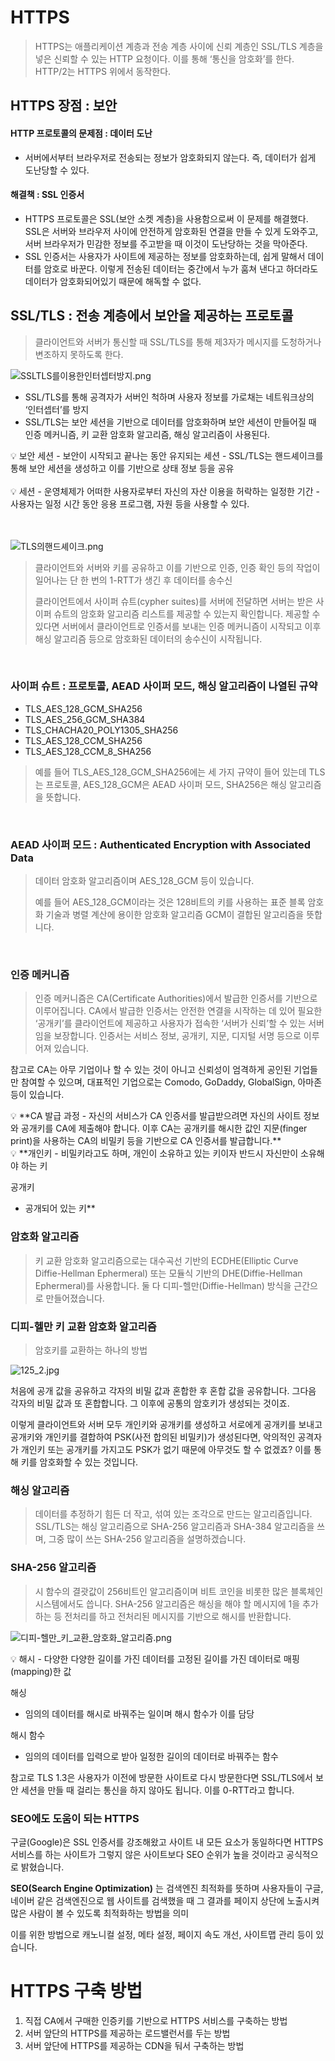 # HTTPS

> HTTPS는 애플리케이션 계층과 전송 계층 사이에 신뢰 계층인 SSL/TLS 계층을 넣은 신뢰할 수 있는 HTTP 요청이다. 이를 통해 ‘통신을 암호화’를 한다.
> HTTP/2는 HTTPS 위에서 동작한다.

## HTTPS 장점 : 보안

#### HTTP 프로토콜의 문제점 : 데이터 도난

- 서버에서부터 브라우저로 전송되는 정보가 암호화되지 않는다. 즉, 데이터가 쉽게 도난당할 수 있다.

#### 해결책 : SSL 인증서

- HTTPS 프로토콜은 SSL(보안 소켓 계층)을 사용함으로써 이 문제를 해결했다. SSL은 서버와 브라우저 사이에 안전하게 암호화된 연결을 만들 수 있게 도와주고, 서버 브라우저가 민감한 정보를 주고받을 때 이것이 도난당하는 것을 막아준다.
- SSL 인증서는 사용자가 사이트에 제공하는 정보를 암호화하는데, 쉽게 말해서 데이터를 암호로 바꾼다. 이렇게 전송된 데이터는 중간에서 누가 훔쳐 낸다고 하더라도 데이터가 암호화되어있기 때문에 해독할 수 없다.

## SSL/TLS : 전송 계층에서 보안을 제공하는 프로토콜

> 클라이언트와 서버가 통신할 때 SSL/TLS를 통해 제3자가 메시지를 도청하거나 변조하지 못하도록 한다.

![SSLTLS를이용한인터셉터방지.png](./image/SSLTLS를이용한인터셉터방지.png)

- SSL/TLS를 통해 공격자가 서버인 척하며 사용자 정보를 가로채는 네트워크상의 ‘인터셉터’를 방지
- SSL/TLS는 보안 세션을 기반으로 데이터를 암호화하며 보안 세션이 만들어질 때 인증 메커니즘, 키 교환 암호화 알고리즘, 해싱 알고리즘이 사용된다.

<aside>
💡 보안 세션
- 보안이 시작되고 끝나는 동안 유지되는 세션
- SSL/TLS는 핸드셰이크를 통해 보안 세션을 생성하고 이를 기반으로 상태 정보 등을 공유

</aside>
<br/>
<aside>
💡 세션
- 운영체제가 어떠한 사용자로부터 자신의 자산 이용을 허락하는 일정한 기간
- 사용자는 일정 시간 동안 응용 프로그램, 자원 등을 사용할 수 있다.

</aside>
<br/>
<br/>

![TLS의핸드셰이크.png](./image/TLS의핸드셰이크.png)

> 클라이언트와 서버와 키를 공유하고 이를 기반으로 인증, 인증 확인 등의 작업이 일어나는 단 한 번의 1-RTT가 생긴 후 데이터를 송수신
>
> 클라이언트에서 사이퍼 슈트(cypher suites)를 서버에 전달하면 서버는 받은 사이퍼 슈트의 암호화 알고리즘 리스트를 제공할 수 있는지 확인합니다. 제공할 수 있다면 서버에서 클라이언트로 인증서를 보내는 인증 메커니즘이 시작되고 이후 해싱 알고리즘 등으로 암호화된 데이터의 송수신이 시작됩니다.

<br/>

### 사이퍼 슈트 : 프로토콜, AEAD 사이퍼 모드, 해싱 알고리즘이 나열된 규약

- TLS_AES_128_GCM_SHA256
- TLS_AES_256_GCM_SHA384
- TLS_CHACHA20_POLY1305_SHA256
- TLS_AES_128_CCM_SHA256
- TLS_AES_128_CCM_8_SHA256

> 예를 들어 TLS_AES_128_GCM_SHA256에는 세 가지 규약이 들어 있는데 TLS는 프로토콜, AES_128_GCM은 AEAD 사이퍼 모드, SHA256은 해싱 알고리즘을 뜻합니다.

 <br/>

### AEAD 사이퍼 모드 : Authenticated Encryption with Associated Data

> 데이터 암호화 알고리즘이며 AES_128_GCM 등이 있습니다.
>
> 예를 들어 AES_128_GCM이라는 것은 128비트의 키를 사용하는 표준 블록 암호화 기술과 병렬 계산에 용이한 암호화 알고리즘 GCM이 결합된 알고리즘을 뜻합니다.

<br/>

### 인증 메커니즘

> 인증 메커니즘은 CA(Certificate Authorities)에서 발급한 인증서를 기반으로 이루어집니다. CA에서 발급한 인증서는 안전한 연결을 시작하는 데 있어 필요한 ‘공개키’를 클라이언트에 제공하고 사용자가 접속한 ‘서버가 신뢰’할 수 있는 서버임을 보장합니다. 인증서는 서비스 정보, 공개키, 지문, 디지털 서명 등으로 이루어져 있습니다.

참고로 CA는 아무 기업이나 할 수 있는 것이 아니고 신뢰성이 엄격하게 공인된 기업들만 참여할 수 있으며, 대표적인 기업으로는 Comodo, GoDaddy, GlobalSign, 아마존 등이 있습니다.

>

<aside>
💡 **CA 발급 과정
- 자신의 서비스가 CA 인증서를 발급받으려면 자신의 사이트 정보와 공개키를 CA에 제출해야 합니다. 이후 CA는 공개키를 해시한 값인 지문(finger print)을 사용하는 CA의 비밀키 등을 기반으로 CA 인증서를 발급합니다.**

</aside>

<aside>
💡 **개인키
- 비밀키라고도 하며, 개인이 소유하고 있는 키이자 반드시 자신만이 소유해야 하는 키

공개키

- 공개되어 있는 키\*\*

</aside>

### 암호화 알고리즘

> 키 교환 암호화 알고리즘으로는 대수곡선 기반의 ECDHE(Elliptic Curve Diffie-Hellman Ephermeral) 또는 모듈식 기반의 DHE(Diffie-Hellman Ephermeral)를 사용합니다. 둘 다 디피-헬만(Diffie-Hellman) 방식을 근간으로 만들어졌습니다.

### 디피-헬만 키 교환 암호화 알고리즘

> 암호키를 교환하는 하나의 방법

![125_2.jpg](https://s3-us-west-2.amazonaws.com/secure.notion-static.com/1a28b2ae-b992-41c9-bf69-21b546263345/125_2.jpg)

처음에 공개 값을 공유하고 각자의 비밀 값과 혼합한 후 혼합 값을 공유합니다. 그다음 각자의 비밀 값과 또 혼합합니다. 그 이후에 공통의 암호키가 생성되는 것이죠.

이렇게 클라이언트와 서버 모두 개인키와 공개키를 생성하고 서로에게 공개키를 보내고 공개키와 개인키를 결합하여 PSK(사전 합의된 비밀키)가 생성된다면, 악의적인 공격자가 개인키 또는 공개키를 가지고도 PSK가 없기 때문에 아무것도 할 수 없겠죠? 이를 통해 키를 암호화할 수 있는 것입니다.

### 해싱 알고리즘

> 데이터를 추정하기 힘든 더 작고, 섞여 있는 조각으로 만드는 알고리즘입니다. SSL/TLS는 해싱 알고리즘으로 SHA-256 알고리즘과 SHA-384 알고리즘을 쓰며, 그중 많이 쓰는 SHA-256 알고리즘을 설명하겠습니다.

### SHA-256 알고리즘

> 시 함수의 결괏값이 256비트인 알고리즘이며 비트 코인을 비롯한 많은 블록체인 시스템에서도 씁니다. SHA-256 알고리즘은 해싱을 해야 할 메시지에 1을 추가하는 등 전처리를 하고 전처리된 메시지를 기반으로 해시를 반환합니다.

![디피-헬만_키_교환_암호화_알고리즘.png](./image/디피-헬만_키_교환_암호화_알고리즘.png)

<aside>
💡 해시
- 다양한 다양한 길이를 가진 데이터를 고정된 길이를 가진 데이터로 매핑(mapping)한 값

해싱

- 임의의 데이터를 해시로 바꿔주는 일이며 해시 함수가 이를 담당

해시 함수

- 임의의 데이터를 입력으로 받아 일정한 길이의 데이터로 바꿔주는 함수

</aside>

참고로 TLS 1.3은 사용자가 이전에 방문한 사이트로 다시 방문한다면 SSL/TLS에서 보안 세션을 만들 때 걸리는 통신을 하지 않아도 됩니다. 이를 0-RTT라고 합니다.

### SEO에도 도움이 되는 HTTPS

구글(Google)은 SSL 인증서를 강조해왔고 사이트 내 모든 요소가 동일하다면 HTTPS 서비스를 하는 사이트가 그렇지 않은 사이트보다 SEO 순위가 높을 것이라고 공식적으로 밝혔습니다.

**SEO(Search Engine Optimization)** 는 검색엔진 최적화를 뜻하며 사용자들이 구글, 네이버 같은 검색엔진으로 웹 사이트를 검색했을 때 그 결과를 페이지 상단에 노출시켜 많은 사람이 볼 수 있도록 최적화하는 방법을 의미

이를 위한 방법으로 캐노니컬 설정, 메타 설정, 페이지 속도 개선, 사이트맵 관리 등이 있습니다.

# HTTPS 구축 방법

1. 직접 CA에서 구매한 인증키를 기반으로 HTTPS 서비스를 구축하는 방법
2. 서버 앞단의 HTTPS를 제공하는 로드밸런서를 두는 방법
3. 서버 앞단에 HTTPS를 제공하는 CDN을 둬서 구축하는 방법
